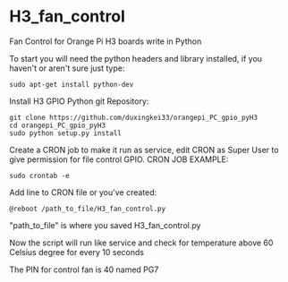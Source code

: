 # H3_fan_control
Fan Control for Orange Pi H3 boards write in Python

   To start you will need the python headers and library installed, if you haven't or aren't sure just type:
   
    sudo apt-get install python-dev
    
   Install H3 GPIO Python git Repository:
    
    git clone https://github.com/duxingkei33/orangepi_PC_gpio_pyH3
    cd orangepi_PC_gpio_pyH3
    sudo python setup.py install
    
   Create a CRON job to make it run as service, edit CRON as Super User
   to give permission for file control GPIO.
   CRON JOB EXAMPLE: 
   
    sudo crontab -e
    
   Add line to CRON file or you've created: 
   
    @reboot /path_to_file/H3_fan_control.py 
   "path_to_file" is where you saved H3_fan_control.py
   
   Now the script will run like service and check for temperature above 60 Celsius degree
   for every 10 seconds
   
   The PIN for control fan is 40 named PG7
